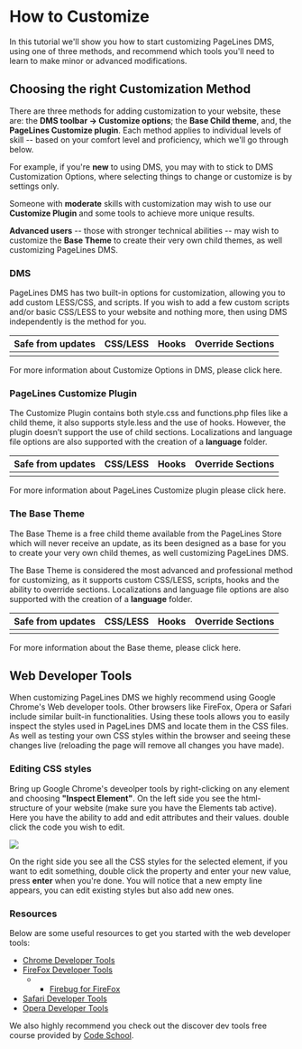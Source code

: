 # How to Customize #

In this tutorial we'll show you how to start customizing PageLines DMS, using one of three methods, and recommend which tools you'll need to learn to make minor or advanced modifications.

## Choosing the right Customization Method ##

There are three methods for adding customization to your website, these are: the **DMS toolbar → Customize options**; the **Base Child theme**, and, the **PageLines Customize plugin**.  Each method applies to individual levels of skill -- based on your comfort level and proficiency, which we'll go through below.

For example, if you're **new** to using DMS, you may with to stick to DMS Customization Options, where selecting things to change or customize is by settings only.

Someone with **moderate** skills with customization may wish to use our **Customize Plugin** and some tools to achieve more unique results.

**Advanced users** -- those with stronger technical abilities -- may wish to customize the **Base Theme** to create their very own child themes, as well customizing PageLines DMS.

### DMS ###

PageLines DMS has two built-in options for customization, allowing you to add custom LESS/CSS, and scripts. If you wish to add a few custom scripts and/or basic CSS/LESS to your website and nothing more, then using DMS independently is the method for you.

<table class="table table-striped table-bordered table-condensed">
	<thead>
		<tr>
			<th>Safe from updates</th>
			<th>CSS/LESS</th>
			<th>Hooks</th>
			<th>Override Sections</th>
		</tr>
	</thead>
	<tbody>
		<tr>
			<td><i class="icon-ok text-success"></td>
			<td><i class="icon-ok text-success"></td>
			<td><i class="icon-remove text-error"></td>
			<td><i class="icon-remove text-error"></td>
		</tr>
	</tbody>
</table>


For more information about Customize Options in DMS, please click here.

### PageLines Customize Plugin ###

The Customize Plugin contains both style.css and functions.php files like a child theme, it also supports style.less and the use of hooks. However, the plugin doesn’t support the use of child sections. Localizations and language file options are also supported with the creation of a **language** folder.

<table class="table table-striped table-bordered table-condensed">
	<thead>
		<tr>
			<th>Safe from updates</th>
			<th>CSS/LESS</th>
			<th>Hooks</th>
			<th>Override Sections</th>
		</tr>
	</thead>
	<tbody>
		<tr>
			<td><i class="icon-ok text-success"></td>
			<td><i class="icon-ok text-success"></td>
			<td><i class="icon-ok text-success"></td>
			<td><i class="icon-remove text-error"></td>
		</tr>
	</tbody>
</table>

For more information about PageLines Customize plugin please click here.

### The Base Theme ###

The Base Theme is a free child theme available from the PageLines Store which will never receive an update, as its been designed as a base for you to create your very own child themes, as well customizing PageLines DMS.

The Base Theme is considered the most advanced and professional method for customizing, as it supports custom CSS/LESS, scripts, hooks and the ability to override sections. Localizations and language file options are also supported with the creation of a **language** folder.

<table class="table table-striped table-bordered table-condensed">
	<thead>
		<tr>
			<th>Safe from updates</th>
			<th>CSS/LESS</th>
			<th>Hooks</th>
			<th>Override Sections</th>
		</tr>
	</thead>
	<tbody>
		<tr>
			<td><i class="icon-ok text-success"></td>
			<td><i class="icon-ok text-success"></td>
			<td><i class="icon-ok text-success"></td>
			<td><i class="icon-ok text-success"></td>
		</tr>
	</tbody>
</table>

For more information about the Base theme, please click here.

## Web Developer Tools ##

When customizing PageLines DMS we highly recommend using Google Chrome's Web developer tools. Other browsers like FireFox, Opera or Safari include similar built-in functionalities. Using these tools allows you to easily inspect the styles used in PageLines DMS and locate them in the CSS files. As well as testing your own CSS styles within the browser and seeing these changes live (reloading the page will remove all changes you have made).


### Editing CSS styles ###

Bring up Google Chrome's deveolper tools by right-clicking on any element and choosing **"Inspect Element"**. On the left side you see the html-structure of your website (make sure you have the Elements tab active). Here you have the ability to add and edit attributes and their values. double click the code you wish to edit.

![](https://raw.github.com/pagelines/Docs/master/gh-pages-template/public/img/customize-chrome-tools.jpg)

On the right side you see all the CSS styles for the selected element, if you want to edit something, double click the property and enter your new value, press **enter** when you're done. You will notice that a new empty line appears, you can edit existing styles but also add new ones.

### Resources ###

Below are some useful resources to get you started with the web developer tools:

* [Chrome Developer Tools](http://code.google.com/chrome/devtools/)
* [FireFox Developer Tools](https://developer.mozilla.org/en-US/docs/Tools)
	+ * [Firebug for FireFox](http://getfirebug.com/faq/)
* [Safari Developer Tools](http://developer.apple.com/library/safari/#documentation/AppleApplications/Conceptual/Safari_Developer_Guide/1Introduction/Introduction.html#//apple_ref/doc/uid/TP40007874-CH1-SW1)
* [Opera Developer Tools](http://www.opera.com/dragonfly/documentation/)

We also highly recommend you check out the discover dev tools free course provided by [Code School](http://discover-devtools.codeschool.com/).










